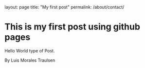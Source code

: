 layout: page
title: "My first post"
permalink: /about/contact/

# This is my first post using github pages

Hello World type of Post.

By Luis Morales Traulsen
